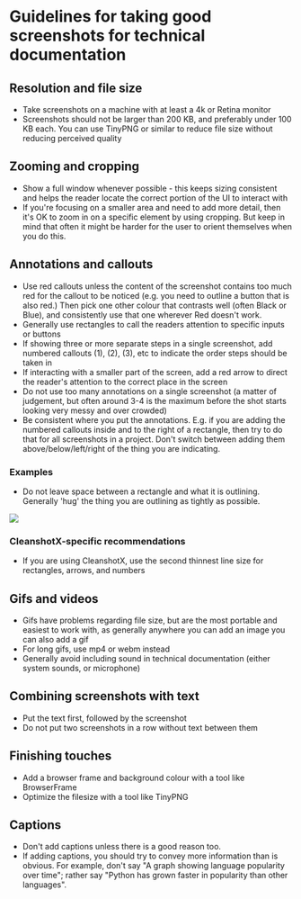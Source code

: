 # Guidelines for taking good screenshots for technical documentation

## Resolution and file size

* Take screenshots on a machine with at least a 4k or Retina monitor
* Screenshots should not be larger than 200 KB, and preferably under 100 KB each. You can use TinyPNG or similar to reduce file size without reducing perceived quality

## Zooming and cropping

* Show a full window whenever possible - this keeps sizing consistent and helps the reader locate the correct portion of the UI to interact with
* If you're focusing on a smaller area and need to add more detail, then it's OK to zoom in on a specific element by using cropping. But keep in mind that often it might be harder for the user to orient themselves when you do this.

## Annotations and callouts

* Use red callouts unless the content of the screenshot contains too much red for the callout to be noticed (e.g. you need to outline a button that is also red.) Then pick one other colour that contrasts well (often Black or Blue), and consistently use that one wherever Red doesn't work.
* Generally use rectangles to call the readers attention to specific inputs or buttons
* If showing three or more separate steps in a single screenshot, add numbered callouts (1), (2), (3), etc to indicate the order steps should be taken in
* If interacting with a smaller part of the screen, add a red arrow to direct the reader's attention to the correct place in the screen
* Do not use too many annotations on a single screenshot (a matter of judgement, but often around 3-4 is the maximum before the shot starts looking very messy and over crowded)
* Be consistent where you put the annotations. E.g. if you are adding the numbered callouts inside and to the right of a rectangle, then try to do that for all screenshots in a project. Don't switch between adding them above/below/left/right of the thing you are indicating.

### Examples

* Do not leave space between a rectangle and what it is outlining. Generally 'hug' the thing you are outlining as tightly as possible.

![](https://i.ritzastatic.com/images/32cf92bd546c4d4e8b77fb6c94f5173e/correct-annotation-bounding.png)

### CleanshotX-specific recommendations

* If you are using CleanshotX, use the second thinnest line size for rectangles, arrows, and numbers

## Gifs and videos

* Gifs have problems regarding file size, but are the most portable and easiest to work with, as generally anywhere you can add an image you can also add a gif
* For long gifs, use mp4 or webm instead
* Generally avoid including sound in technical documentation (either system sounds, or microphone)

## Combining screenshots with text

* Put the text first, followed by the screenshot
* Do not put two screenshots in a row without text between them

## Finishing touches

* Add a browser frame and background colour with a tool like BrowserFrame
* Optimize the filesize with a tool like TinyPNG

## Captions

* Don't add captions unless there is a good reason too.
* If adding captions, you should try to convey more information than is obvious. For example, don't say "A graph showing language popularity over time"; rather say "Python has grown faster in popularity than other languages".

